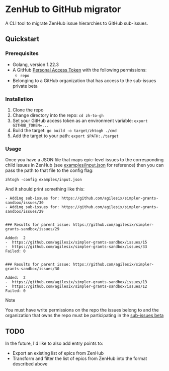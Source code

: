 # ZenHub to GitHub migrator

A CLI tool to migrate ZenHub issue hierarchies to GitHub sub-issues.

## Quickstart

### Prerequisites

- Golang, version 1.22.3
- A GitHub [Personal Access Token](https://docs.github.com/en/authentication/keeping-your-account-and-data-secure/managing-your-personal-access-tokens) with the following permissions:
  - `repo`
- Belonging to a GitHub organization that has access to the sub-issues private beta

### Installation

1. Clone the repo
2. Change directory into the repo: `cd zh-to-gh`
3. Set your GitHub access token as an environment variable: `export GITHUB_TOKEN=...`
4. Build the target: `go build -o target/zhtogh ./cmd`
5. Add the target to your path: `export $PATH:./target`

### Usage

Once you have a JSON file that maps epic-level issues to the corresponding child issues in ZenHub (see [examples/input.json](examples/input.json) for reference) then you can pass the path to that file to the config flag:

```
zhtogh -config examples/input.json
```

And it should print something like this:

```
- Adding sub-issues for: https://github.com/agilesix/simpler-grants-sandbox/issues/30
- Adding sub-issues for: https://github.com/agilesix/simpler-grants-sandbox/issues/29


### Results for parent issue: https://github.com/agilesix/simpler-grants-sandbox/issues/29

Added:	2
-  https://github.com/agilesix/simpler-grants-sandbox/issues/15
-  https://github.com/agilesix/simpler-grants-sandbox/issues/33
Failed:	0


### Results for parent issue: https://github.com/agilesix/simpler-grants-sandbox/issues/30

Added:	2
-  https://github.com/agilesix/simpler-grants-sandbox/issues/13
-  https://github.com/agilesix/simpler-grants-sandbox/issues/12
Failed:	0
```

> [!NOTE]
> You must have write permissions on the repo the issues belong to 
> and the organization that owns the repo must be participating in the 
> [sub-issues beta](https://github.com/orgs/community/discussions/131957)

## TODO

In the future, I'd like to also add entry points to:

- Export an existing list of epics from ZenHub
- Transform and filter the list of epics from ZenHub into the format described above
